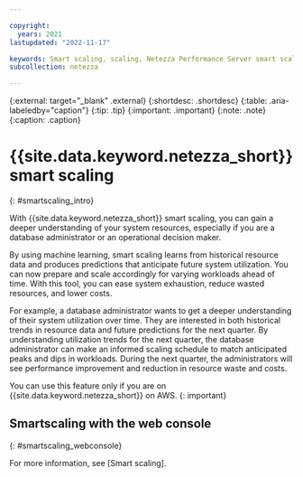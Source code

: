```yaml
---

copyright:
  years: 2021
lastupdated: "2022-11-17"

keywords: Smart scaling, scaling, Netezza Performance Server smart scaling,
subcollection: netezza

---
```


{:external: target="_blank" .external}
{:shortdesc: .shortdesc}
{:table: .aria-labeledby="caption"}
{:tip: .tip}
{:important: .important}
{:note: .note}
{:caption: .caption}

# {{site.data.keyword.netezza_short}} smart scaling
{: #smartscaling_intro}

With {{site.data.keyword.netezza_short}} smart scaling, you can gain a deeper understanding of your system resources, especially if you are a database administrator or an operational decision maker.

By using machine learning, smart scaling learns from historical resource data and produces predictions that anticipate future system utilization. You can now prepare and scale accordingly for varying workloads ahead of time. With this tool, you can ease system exhaustion, reduce wasted resources, and lower costs.

For example, a database administrator wants to get a deeper understanding of their system utilization over time. They are interested in both historical trends in resource data and future predictions for the next quarter. By understanding utilization trends for the next quarter, the database administrator can make an informed scaling schedule to match anticipated peaks and dips in workloads. During the next quarter, the administrators will see performance improvement and reduction in resource waste and costs.

You can use this feature only if you are on {{site.data.keyword.netezza_short}} on AWS.
{: important}

## Smartscaling with the web console
{: #smartscaling_webconsole}

For more information, see [Smart scaling].
